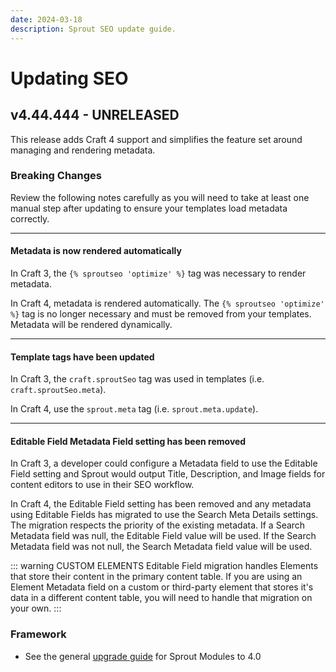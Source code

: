 ```yaml
---
date: 2024-03-18
description: Sprout SEO update guide.
---
```


# Updating SEO

## v4.44.444 - UNRELEASED

This release adds Craft 4 support and simplifies the feature set around managing and rendering metadata.

### Breaking Changes

Review the following notes carefully as you will need to take at least one manual step after updating to ensure your templates load metadata correctly.

----

#### Metadata is now rendered automatically

In Craft 3, the `{% sproutseo 'optimize' %}` tag was necessary to render metadata. 

In Craft 4, metadata is rendered automatically. The `{% sproutseo 'optimize' %}` tag is no longer necessary and must be removed from your templates. Metadata will be rendered dynamically.

----

#### Template tags have been updated

In Craft 3, the `craft.sproutSeo` tag was used in templates (i.e. `craft.sproutSeo.meta`).

In Craft 4, use the `sprout.meta` tag (i.e. `sprout.meta.update`).

----

#### Editable Field Metadata Field setting has been removed

In Craft 3, a developer could configure a Metadata field to use the Editable Field setting and Sprout would output Title, Description, and Image fields for content editors to use in their SEO workflow.

In Craft 4, the Editable Field setting has been removed and any metadata using Editable Fields has migrated to use the Search Meta Details settings. The migration respects the priority of the existing metadata. If a Search Metadata field was null, the Editable Field value will be used. If the Search Metadata field was not null, the Search Metadata field value will be used.

::: warning CUSTOM ELEMENTS
Editable Field migration handles Elements that store their content in the primary content table. If you are using an Element Metadata field on a custom or third-party element that stores it's data in a different content table, you will need to handle that migration on your own.
:::

### Framework

- See the general [upgrade guide][#400-framework] for Sprout Modules to 4.0

[#400-framework]: /update-guides/sprout.md

